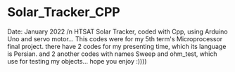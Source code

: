 # Solar_Tracker_CPP
Date: January 2022 /n
HTSAT Solar Tracker, coded with Cpp, using Arduino Uno and servo motor...
This codes were for my 5th term's Microprocessor final project.
there have 2 codes for my presenting time, which its language is Persian.
and 2 another codes with names Sweep and ohm_test, which use for testing my objects...
hope you enjoy :))))
